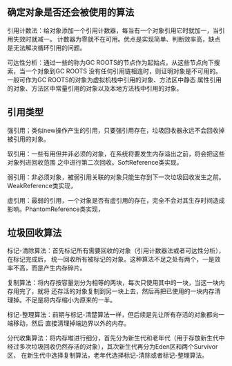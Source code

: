 ## 确定对象是否还会被使用的算法
引用计数法：给对象添加一个引用计数器，每当有一个对象引用它时就加一，当引用失效时就减一。
计数器为零就不在可用。优点是实现简单、判断效率高，缺点是无法解决循环引用的问题。

可达性分析：通过一些的称为GC ROOTS的节点作为起始点，从这些节点向下搜索，当一个对象到GC ROOTS
没有任何引用链相连时，则证明对象是不可用的。一般可作为GC ROOTS的对象为虚拟机栈中引用的对象、方法区中静态
属性引用的对象、方法区中常量引用的对象以及本地方法栈中引用的对象。

## 引用类型
强引用；类似new操作产生的引用，只要强引用存在，垃圾回收器永远不会回收掉被引用的对象。

软引用：一些有用但并非必须的对象，在系统将要发生内存溢出之前，将会把这些对象列进回收范围
之中进行第二次回收。SoftReference类实现，

弱引用：非必须对象，被弱引用关联的对象只能生存到下一次垃圾回收发生之前。WeakReference类实现，

虚引用：最弱的引用，一个对象是否有虚引用的存在，完全不会对其生存时间造成影响。PhantomReference类实现，

## 垃圾回收算法

标记-清除算法：首先标记所有需要回收的对象（引用计数器法或者可达性分析），在标记完成后，
统一回收所有被标记的对象。这种算法不足之处有两个，一是效率不高，而是产生内存碎片。

复制算法：将内存按容量划分为相等的两块，每次只使用其中的一块，当这一块内存用完了，就将
还存活的对象复制到另一块上去，然后再把已使用的一块内存清理掉。不足是将内存缩小为原来的一半。

标记-整理算法：前期与标记-清楚算法一样，但后续是先让所有存活的对象都向一端移动，然后
直接清理掉端边界以外的内存。

分代收集算法：将内存堆进行细分，首先分为新生代和老年代（用于存放新生代中经过多次垃圾回收仍然存活的对象），其次新生代再分为Eden区和两个Survivor区，
在新生代中选择复制算法，老年代选择标记-清除或者标记-整理算法。